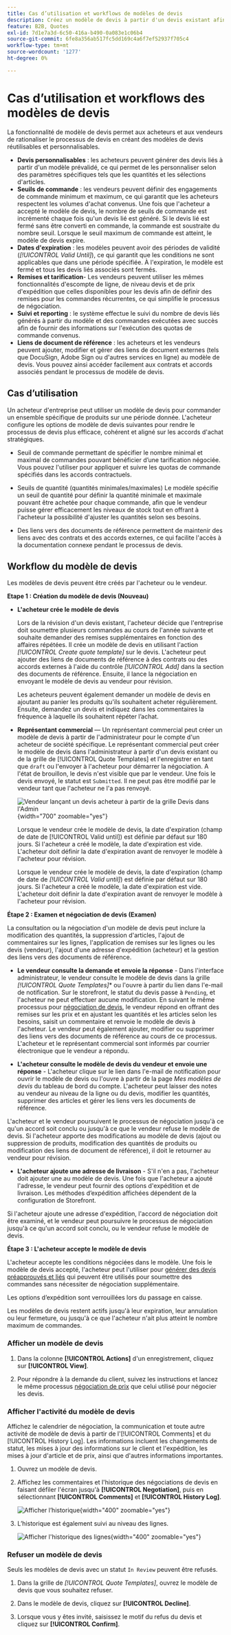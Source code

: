 ```yaml
---
title: Cas d’utilisation et workflows de modèles de devis
description: Créez un modèle de devis à partir d'un devis existant afin de rationaliser la négociation des devis pour les commandes récurrentes.
feature: B2B, Quotes
exl-id: 7d1e7a3d-6c50-416a-b490-0a083e1c06b4
source-git-commit: 6fe8a356ab517fc5dd169c4a6f7ef52937f705c4
workflow-type: tm+mt
source-wordcount: '1277'
ht-degree: 0%

---
```


# Cas d’utilisation et workflows des modèles de devis

La fonctionnalité de modèle de devis permet aux acheteurs et aux vendeurs de rationaliser le processus de devis en créant des modèles de devis réutilisables et personnalisables.

- **Devis personnalisables** : les acheteurs peuvent générer des devis liés à partir d&#39;un modèle prévalidé, ce qui permet de les personnaliser selon des paramètres spécifiques tels que les quantités et les sélections d&#39;articles.
- **Seuils de commande** : les vendeurs peuvent définir des engagements de commande minimum et maximum, ce qui garantit que les acheteurs respectent les volumes d&#39;achat convenus. Une fois que l&#39;acheteur a accepté le modèle de devis, le nombre de seuils de commande est incrémenté chaque fois qu&#39;un devis lié est généré. Si le devis lié est fermé sans être converti en commande, la commande est soustraite du nombre seuil. Lorsque le seuil maximum de commande est atteint, le modèle de devis expire.
- **Dates d&#39;expiration** : les modèles peuvent avoir des périodes de validité (*[!UICONTROL Valid Until]*), ce qui garantit que les conditions ne sont applicables que dans une période spécifiée. À l&#39;expiration, le modèle est fermé et tous les devis liés associés sont fermés.
- **Remises et tarification**- Les vendeurs peuvent utiliser les mêmes fonctionnalités d&#39;escompte de ligne, de niveau devis et de prix d&#39;expédition que celles disponibles pour les devis afin de définir des remises pour les commandes récurrentes, ce qui simplifie le processus de négociation.
- **Suivi et reporting** : le système effectue le suivi du nombre de devis liés générés à partir du modèle et des commandes exécutées avec succès afin de fournir des informations sur l&#39;exécution des quotas de commande convenus.
- **Liens de document de référence** : les acheteurs et les vendeurs peuvent ajouter, modifier et gérer des liens de document externes (tels que DocuSign, Adobe Sign ou d&#39;autres services en ligne) au modèle de devis. Vous pouvez ainsi accéder facilement aux contrats et accords associés pendant le processus de modèle de devis.

## Cas d’utilisation

Un acheteur d&#39;entreprise peut utiliser un modèle de devis pour commander un ensemble spécifique de produits sur une période donnée. L&#39;acheteur configure les options de modèle de devis suivantes pour rendre le processus de devis plus efficace, cohérent et aligné sur les accords d&#39;achat stratégiques.

- Seuil de commande permettant de spécifier le nombre minimal et maximal de commandes pouvant bénéficier d’une tarification négociée. Vous pouvez l&#39;utiliser pour appliquer et suivre les quotas de commande spécifiés dans les accords contractuels.

- Seuils de quantité (quantités minimales/maximales) Le modèle spécifie un seuil de quantité pour définir la quantité minimale et maximale pouvant être achetée pour chaque commande, afin que le vendeur puisse gérer efficacement les niveaux de stock tout en offrant à l&#39;acheteur la possibilité d&#39;ajuster les quantités selon ses besoins.

- Des liens vers des documents de référence permettent de maintenir des liens avec des contrats et des accords externes, ce qui facilite l&#39;accès à la documentation connexe pendant le processus de devis.

## Workflow du modèle de devis

Les modèles de devis peuvent être créés par l&#39;acheteur ou le vendeur.

**Etape 1 : Création du modèle de devis (Nouveau)**

- **L&#39;acheteur crée le modèle de devis**

  Lors de la révision d&#39;un devis existant, l&#39;acheteur décide que l&#39;entreprise doit soumettre plusieurs commandes au cours de l&#39;année suivante et souhaite demander des remises supplémentaires en fonction des affaires répétées. Il crée un modèle de devis en utilisant l&#39;action *[!UICONTROL Create quote template]* sur le devis. L&#39;acheteur peut ajouter des liens de documents de référence à des contrats ou des accords externes à l&#39;aide du contrôle *[!UICONTROL Add]* dans la section des documents de référence. Ensuite, il lance la négociation en envoyant le modèle de devis au vendeur pour révision.

  Les acheteurs peuvent également demander un modèle de devis en ajoutant au panier les produits qu&#39;ils souhaitent acheter régulièrement. Ensuite, demandez un devis et indiquez dans les commentaires la fréquence à laquelle ils souhaitent répéter l’achat.

- **Représentant commercial** — Un représentant commercial peut créer un modèle de devis à partir de l&#39;administrateur pour le compte d&#39;un acheteur de société spécifique. Le représentant commercial peut créer le modèle de devis dans l&#39;administrateur à partir d&#39;un devis existant ou de la grille de [!UICONTROL Quote Templates] et l&#39;enregistrer en tant que `draft` ou l&#39;envoyer à l&#39;acheteur pour démarrer la négociation. A l&#39;état de brouillon, le devis n&#39;est visible que par le vendeur. Une fois le devis envoyé, le statut est `Submitted`. Il ne peut pas être modifié par le vendeur tant que l&#39;acheteur ne l&#39;a pas renvoyé.

  ![Vendeur lançant un devis acheteur à partir de la grille Devis dans l&#39;Admin](./assets/quote-template-create-from-grid.png){width="700" zoomable="yes"}

  Lorsque le vendeur crée le modèle de devis, la date d&#39;expiration (champ de date de [!UICONTROL Valid until]) est définie par défaut sur 180 jours. Si l&#39;acheteur a créé le modèle, la date d&#39;expiration est vide.  L&#39;acheteur doit définir la date d&#39;expiration avant de renvoyer le modèle à l&#39;acheteur pour révision.

  Lorsque le vendeur crée le modèle de devis, la date d&#39;expiration (champ de date de *[!UICONTROL Valid until]*) est définie par défaut sur 180 jours. Si l&#39;acheteur a créé le modèle, la date d&#39;expiration est vide.  L&#39;acheteur doit définir la date d&#39;expiration avant de renvoyer le modèle à l&#39;acheteur pour révision.

**Étape 2 : Examen et négociation de devis (Examen)**

La consultation ou la négociation d&#39;un modèle de devis peut inclure la modification des quantités, la suppression d&#39;articles, l&#39;ajout de commentaires sur les lignes, l&#39;application de remises sur les lignes ou les devis (vendeur), l&#39;ajout d&#39;une adresse d&#39;expédition (acheteur) et la gestion des liens vers des documents de référence.

- **Le vendeur consulte la demande et envoie la réponse** - Dans l&#39;interface administrateur, le vendeur consulte le modèle de devis dans la grille *[!UICONTROL Quote Templates]** ou l&#39;ouvre à partir du lien dans l&#39;e-mail de notification. Sur le storefront, le statut du devis passe à `Pending`, et l&#39;acheteur ne peut effectuer aucune modification. En suivant le même processus pour [négociation de devis](quote-price-negotiation.md), le vendeur répond en offrant des remises sur les prix et en ajustant les quantités et les articles selon les besoins, saisit un commentaire et renvoie le modèle de devis à l&#39;acheteur. Le vendeur peut également ajouter, modifier ou supprimer des liens vers des documents de référence au cours de ce processus. L&#39;acheteur et le représentant commercial sont informés par courrier électronique que le vendeur a répondu.

- **L&#39;acheteur consulte le modèle de devis du vendeur et envoie une réponse** - L&#39;acheteur clique sur le lien dans l&#39;e-mail de notification pour ouvrir le modèle de devis ou l&#39;ouvre à partir de la page _Mes modèles de devis_ du tableau de bord du compte. L&#39;acheteur peut laisser des notes au vendeur au niveau de la ligne ou du devis, modifier les quantités, supprimer des articles et gérer les liens vers les documents de référence.

L&#39;acheteur et le vendeur poursuivent le processus de négociation jusqu&#39;à ce qu&#39;un accord soit conclu ou jusqu&#39;à ce que le vendeur refuse le modèle de devis. Si l&#39;acheteur apporte des modifications au modèle de devis (ajout ou suppression de produits, modification des quantités de produits ou modification des liens de document de référence), il doit le retourner au vendeur pour révision.

- **L&#39;acheteur ajoute une adresse de livraison** - S&#39;il n&#39;en a pas, l&#39;acheteur doit ajouter une au modèle de devis. Une fois que l&#39;acheteur a ajouté l&#39;adresse, le vendeur peut fournir des options d&#39;expédition et de livraison. Les méthodes d’expédition affichées dépendent de la configuration de Storefront.

Si l&#39;acheteur ajoute une adresse d&#39;expédition, l&#39;accord de négociation doit être examiné, et le vendeur peut poursuivre le processus de négociation jusqu&#39;à ce qu&#39;un accord soit conclu, ou le vendeur refuse le modèle de devis.

**Étape 3 : L&#39;acheteur accepte le modèle de devis**

L&#39;acheteur accepte les conditions négociées dans le modèle. Une fois le modèle de devis accepté, l&#39;acheteur peut l&#39;utiliser pour [générer des devis préapprouvés et liés](account-dashboard-my-quote-templates.md#generate-a-linked-quote) qui peuvent être utilisés pour soumettre des commandes sans nécessiter de négociation supplémentaire.

Les options d’expédition sont verrouillées lors du passage en caisse.

Les modèles de devis restent actifs jusqu&#39;à leur expiration, leur annulation ou leur fermeture, ou jusqu&#39;à ce que l&#39;acheteur n&#39;ait plus atteint le nombre maximum de commandes.

### Afficher un modèle de devis

1. Dans la colonne **[!UICONTROL Actions]** d&#39;un enregistrement, cliquez sur **[!UICONTROL View]**.

1. Pour répondre à la demande du client, suivez les instructions et lancez le même processus [négociation de prix](quote-price-negotiation.md) que celui utilisé pour négocier les devis.

### Afficher l&#39;activité du modèle de devis

Affichez le calendrier de négociation, la communication et toute autre activité de modèle de devis à partir de l&#39;[!UICONTROL Comments] et du [!UICONTROL History Log]. Les informations incluent les changements de statut, les mises à jour des informations sur le client et l&#39;expédition, les mises à jour d&#39;article et de prix, ainsi que d&#39;autres informations importantes.

1. Ouvrez un modèle de devis.

1. Affichez les commentaires et l&#39;historique des négociations de devis en faisant défiler l&#39;écran jusqu&#39;à **[!UICONTROL Negotiation]**, puis en sélectionnant **[!UICONTROL Comments]** et **[!UICONTROL History Log]**.

   ![Afficher l’historique](./assets/quote-view-history.png){width="400" zoomable="yes"}

1. L’historique est également suivi au niveau des lignes.

   ![Afficher l&#39;historique des lignes](./assets/quote-view-line-item-history.png){width="400" zoomable="yes"}

### Refuser un modèle de devis

Seuls les modèles de devis avec un statut `In Review` peuvent être refusés.

1. Dans la grille de *[!UICONTROL Quote Templates]*, ouvrez le modèle de devis que vous souhaitez refuser.

1. Dans le modèle de devis, cliquez sur **[!UICONTROL Decline]**.

1. Lorsque vous y êtes invité, saisissez le motif du refus du devis et cliquez sur **[!UICONTROL Confirm]**.
